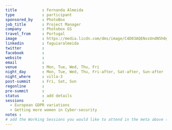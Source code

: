 ```yaml
---
title           : Fernanda Almeida
type            : participant
sponsored_by    : PhotoBox
job_title       : Project Manager
company         : Photobox GS
travel_from     : Portugal
image           : https://media.licdn.com/dms/image/C4D03AQENxsUndN5h0g/profile-displayphoto-shrink_800_800/0?e=1528664400&v=beta&t=mbEsUNg9FXg8NCGxXnrs7HJIUL6_V8iBGIh9fBC8r0E
linkedin        : faguiaralmeida
twitter         :
facebook        :
website         :
email           :
venue           : Mon, Tue, Wed, Thu, Fri
night_day       : Mon, Tue, Wed, Thu, Fri-after, Sat-after, Sun-after
night_where     : villa-3
post-summit     : Fri, Sat, Sun
regonline       :
pre-summit      :
status          : add details
sessions        :
  - European GDPR variations
  - Getting more women in Cyber-security
notes :
# add the Working Sessions you would like to attend in the meta above (use the session's title) e.g. sessions (one per line): -Security Playbooks Diagrams -Hackathon Daily Sessions
---
```


<!-- put more details about participant here -->
